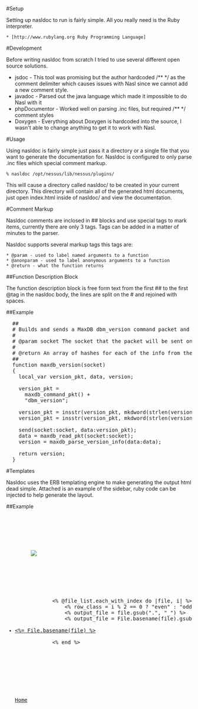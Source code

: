 #Setup

Setting up nasldoc to run is fairly simple. All you really need is the Ruby interpreter.

	* [http://www.rubylang.org Ruby Programming Language]

#Development

Before writing nasldoc from scratch I tried to use several different open source solutions.

- jsdoc - This tool was promising but the author hardcoded /** */ as the comment delimiter which causes issues with Nasl since we cannot add a new comment style.
- javadoc - Parsed out the java language which made it impossible to do Nasl with it
- phpDocumentor - Worked well on parsing .inc files, but required /** */ comment styles
- Doxygen - Everything about Doxygen is hardcoded into the source, I wasn't able to change anything to get it to work with Nasl.

#Usage

Using nasldoc is fairly simple just pass it a directory or a single file that you want to generate the documentation for. Nasldoc is configured to only parse .inc files which special comment markup.

	% nasldoc /opt/nessus/lib/nessus/plugins/

This will cause a directory called nasldoc/ to be created in your current directory. This directory will contain all of the generated html documents, just open index.html inside of nasldoc/ and view the documentation.

#Comment Markup

Nasldoc comments are inclosed in ## blocks and use special tags to mark items, currently there are only 3 tags. Tags can be added in a matter of minutes to the parser.

Nasldoc supports several markup tags this tags are:

	* @param - used to label named arguments to a function
	* @anonparam - used to label anonymous arguments to a function
	* @return - what the function returns

##Function Description Block

The function description block is free form text from the first ## to the first @tag in the nasldoc body, the lines are split on the # and rejoined with spaces.

##Example

<pre>
  ## 
  # Builds and sends a MaxDB dbm_version command packet and returns the results.
  #
  # @param socket The socket that the packet will be sent on
  #
  # @return An array of hashes for each of the info from the dbm_version command
  ##
  function maxdb_version(socket)
  {
    local_var version_pkt, data, version;
    
    version_pkt = 
      maxdb_command_pkt() +
      "dbm_version";
    
    version_pkt = insstr(version_pkt, mkdword(strlen(version_pkt)), 0, 3);
    version_pkt = insstr(version_pkt, mkdword(strlen(version_pkt)), 20, 23);
  
    send(socket:socket, data:version_pkt);
    data = maxdb_read_pkt(socket:socket);
    version = maxdb_parse_version_info(data:data);
  
    return version;
  }
</pre>

#Templates

Nasldoc uses the ERB templating engine to make generating the output html dead simple. Attached is an example of the sidebar, ruby code can be injected to help generate the layout.

##Example

<pre>
  <html>
  	<head>
  		<title>nasldoc</title>
  		<link rel = 'stylesheet' type= 'text/css' href='stylesheet.css'>
  	</head>
  	<body>
  		<img src='nessus.jpg' />
  		<br><br><br>
  		<ul>
  			<% @file_list.each_with_index do |file, i| %>
  				<% row_class = i % 2 == 0 ? "even" : "odd" %> 
  				<% output_file = file.gsub(".", "_") %>
  				<% output_file = File.basename(file).gsub(".", "_") %>
  				<li class="<%= row_class %>"><a href='<%= output_file %>.html' target='content'><%= File.basename(file) %></a></li>
  			<% end %>
  		</ul>
  		<br><br><br>
  		<ul><a href='overview.html' target='content'>Home</a></ul>
  	</body>
  </html>
</pre>
